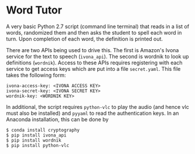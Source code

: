 # Word Tutor

A very basic Python 2.7 script (command line terminal) that reads in a list of words, randomized them and then asks the student to spell each word in turn.  Upon completion of each word, the definition is printed out.

There are two APIs being used to drive this. The first is Amazon's Ivona service for the text to speech (`ivona_api`).  The second is wordnik to look up definitions (`wordnik`). Access to these APIs requires registering with each service to get access keys which are put into a file `secret.yaml`.  This file takes the following form:

    ivona-access-key: <IVONA ACCESS KEY>
    ivona-secret-key: <IVONA SECRET KEY>
    wordnik-key: <WORDNIK KEY>

In additional, the script requires `python-vlc` to play the audio (and hence vlc must also be installed) and `pyyaml` to read the authentication keys. In an Anaconda installation, this can be done by

    $ conda install cryptography
    $ pip install ivona_api
    $ pip install wordnik
    $ pip install python-vlc
